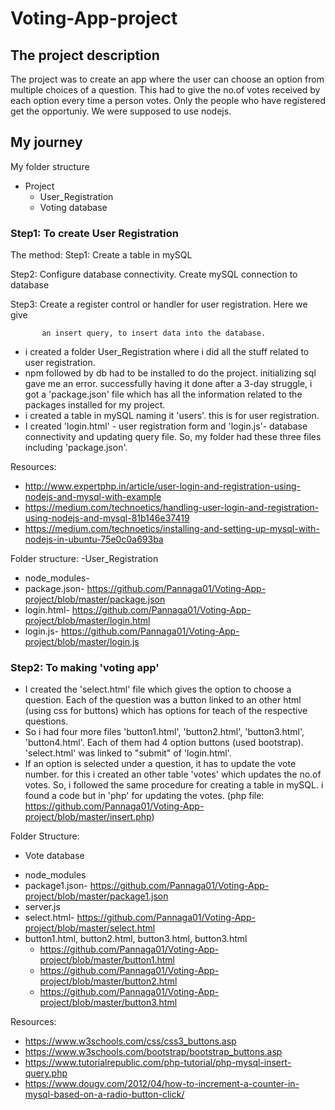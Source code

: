 # Voting-App-project

## The project description
The project was to create an app where the user can choose an option from multiple choices of a question.  This had to give the no.of votes received by each option every time a person votes. Only the people who have registered get the opportuniy. We were supposed to use nodejs.


## My journey
My folder structure
- Project
  * User_Registration
  * Voting database

### Step1: To create User Registration
The method:
Step1: Create a table in mySQL

Step2: Configure database connectivity. Create mySQL connection to database 

Step3: Create a register control or handler for user registration. Here we give 

           an insert query, to insert data into the database.
           
- i created a folder User_Registration where i did all the stuff related to user registration. 
- npm followed by db had to be installed to do the project. initializing sql gave me an error. successfully having it done after a 3-day struggle, i got a 'package.json' file which has all the information related to the packages installed for my project. 
- i created a table in mySQL naming it 'users'. this is for user registration. 
- I created 'login.html' - user registration form and 'login.js'- database connectivity and updating query file.  So, my folder had these three files including 'package.json'. 

Resources: 
- http://www.expertphp.in/article/user-login-and-registration-using-nodejs-and-mysql-with-example 
- https://medium.com/technoetics/handling-user-login-and-registration-using-nodejs-and-mysql-81b146e37419
- https://medium.com/technoetics/installing-and-setting-up-mysql-with-nodejs-in-ubuntu-75e0c0a693ba
           
Folder structure:
-User_Registration
 * node_modules- 
 * package.json- https://github.com/Pannaga01/Voting-App-project/blob/master/package.json
 * login.html- https://github.com/Pannaga01/Voting-App-project/blob/master/login.html
 * login.js- https://github.com/Pannaga01/Voting-App-project/blob/master/login.js
 

### Step2: To making 'voting app'
- I created the 'select.html' file which gives the option to choose a question. Each of the question was a button linked to an other html (using css for buttons) which has options for teach of the respective questions. 
- So i had four more files 'button1.html', 'button2.html', 'button3.html', 'button4.html'. Each of them had 4 option buttons (used bootstrap). 'select.html' was linked to "submit" of 'login.html'. 
- If an option is selected under a question, it has to update the vote number. for this i created an other table 'votes' which updates the no.of votes. So, i followed the same procedure for creating a table in mySQL. i found a code but in 'php' for updating the votes. (php file: https://github.com/Pannaga01/Voting-App-project/blob/master/insert.php)
 
 Folder Structure:
 - Vote database
  * node_modules
  * package1.json- https://github.com/Pannaga01/Voting-App-project/blob/master/package1.json
  * server.js
  * select.html- https://github.com/Pannaga01/Voting-App-project/blob/master/select.html
  * button1.html, button2.html, button3.html, button3.html
    - https://github.com/Pannaga01/Voting-App-project/blob/master/button1.html
    - https://github.com/Pannaga01/Voting-App-project/blob/master/button2.html
    - https://github.com/Pannaga01/Voting-App-project/blob/master/button3.html

Resources: 
- https://www.w3schools.com/css/css3_buttons.asp
- https://www.w3schools.com/bootstrap/bootstrap_buttons.asp
- https://www.tutorialrepublic.com/php-tutorial/php-mysql-insert-query.php
- https://www.dougv.com/2012/04/how-to-increment-a-counter-in-mysql-based-on-a-radio-button-click/


